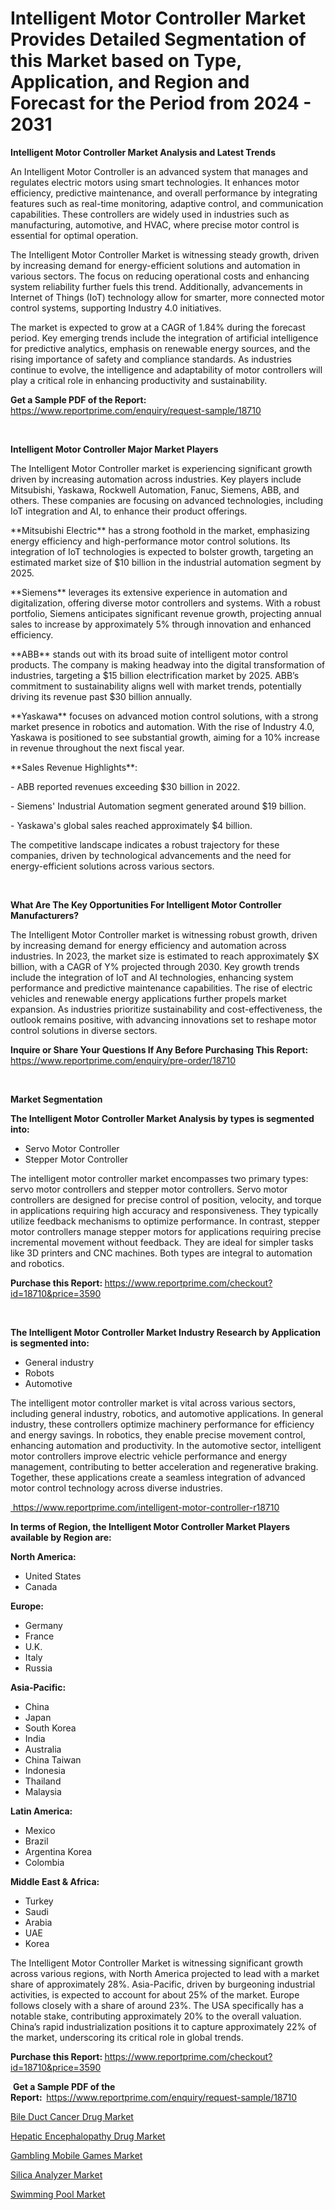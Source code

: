 <p><h1>Intelligent Motor Controller Market Provides Detailed Segmentation of this Market based on Type, Application, and Region and Forecast for the Period from 2024 - 2031</h1></p><p><strong>Intelligent Motor Controller Market Analysis and Latest Trends</strong></p>
<p><p>An Intelligent Motor Controller is an advanced system that manages and regulates electric motors using smart technologies. It enhances motor efficiency, predictive maintenance, and overall performance by integrating features such as real-time monitoring, adaptive control, and communication capabilities. These controllers are widely used in industries such as manufacturing, automotive, and HVAC, where precise motor control is essential for optimal operation.</p><p>The Intelligent Motor Controller Market is witnessing steady growth, driven by increasing demand for energy-efficient solutions and automation in various sectors. The focus on reducing operational costs and enhancing system reliability further fuels this trend. Additionally, advancements in Internet of Things (IoT) technology allow for smarter, more connected motor control systems, supporting Industry 4.0 initiatives.</p><p>The market is expected to grow at a CAGR of 1.84% during the forecast period. Key emerging trends include the integration of artificial intelligence for predictive analytics, emphasis on renewable energy sources, and the rising importance of safety and compliance standards. As industries continue to evolve, the intelligence and adaptability of motor controllers will play a critical role in enhancing productivity and sustainability.</p></p>
<p><strong>Get a Sample PDF of the Report:&nbsp;</strong> <a href="https://www.reportprime.com/enquiry/request-sample/18710?utm_campaign=120&utm_medium=2&utm_source=Github&utm_content=ia&utm_term=21112024&utm_id=intelligent-motor-controller">https://www.reportprime.com/enquiry/request-sample/18710</a></p>
<p>&nbsp;</p>
<p><strong>Intelligent Motor Controller Major Market Players</strong></p>
<p><p>The Intelligent Motor Controller market is experiencing significant growth driven by increasing automation across industries. Key players include Mitsubishi, Yaskawa, Rockwell Automation, Fanuc, Siemens, ABB, and others. These companies are focusing on advanced technologies, including IoT integration and AI, to enhance their product offerings.</p><p>**Mitsubishi Electric** has a strong foothold in the market, emphasizing energy efficiency and high-performance motor control solutions. Its integration of IoT technologies is expected to bolster growth, targeting an estimated market size of $10 billion in the industrial automation segment by 2025.</p><p>**Siemens** leverages its extensive experience in automation and digitalization, offering diverse motor controllers and systems. With a robust portfolio, Siemens anticipates significant revenue growth, projecting annual sales to increase by approximately 5% through innovation and enhanced efficiency.</p><p>**ABB** stands out with its broad suite of intelligent motor control products. The company is making headway into the digital transformation of industries, targeting a $15 billion electrification market by 2025. ABB’s commitment to sustainability aligns well with market trends, potentially driving its revenue past $30 billion annually.</p><p>**Yaskawa** focuses on advanced motion control solutions, with a strong market presence in robotics and automation. With the rise of Industry 4.0, Yaskawa is positioned to see substantial growth, aiming for a 10% increase in revenue throughout the next fiscal year.</p><p>**Sales Revenue Highlights**: </p><p>- ABB reported revenues exceeding $30 billion in 2022.</p><p>- Siemens' Industrial Automation segment generated around $19 billion.</p><p>- Yaskawa's global sales reached approximately $4 billion.</p><p>The competitive landscape indicates a robust trajectory for these companies, driven by technological advancements and the need for energy-efficient solutions across various sectors.</p></p>
<p>&nbsp;</p>
<p><strong>What Are The Key Opportunities For Intelligent Motor Controller Manufacturers?</strong></p>
<p><p>The Intelligent Motor Controller market is witnessing robust growth, driven by increasing demand for energy efficiency and automation across industries. In 2023, the market size is estimated to reach approximately $X billion, with a CAGR of Y% projected through 2030. Key growth trends include the integration of IoT and AI technologies, enhancing system performance and predictive maintenance capabilities. The rise of electric vehicles and renewable energy applications further propels market expansion. As industries prioritize sustainability and cost-effectiveness, the outlook remains positive, with advancing innovations set to reshape motor control solutions in diverse sectors.</p></p>
<p><strong>Inquire or Share Your Questions If Any Before Purchasing This Report:</strong> <a href="https://www.reportprime.com/enquiry/pre-order/18710?utm_campaign=120&utm_medium=2&utm_source=Github&utm_content=ia&utm_term=21112024&utm_id=intelligent-motor-controller">https://www.reportprime.com/enquiry/pre-order/18710</a></p>
<p>&nbsp;</p>
<p><strong>Market Segmentation</strong></p>
<p><strong>The Intelligent Motor Controller Market Analysis by types is segmented into:</strong></p>
<p><ul><li>Servo Motor Controller</li><li>Stepper Motor Controller</li></ul></p>
<p><p>The intelligent motor controller market encompasses two primary types: servo motor controllers and stepper motor controllers. Servo motor controllers are designed for precise control of position, velocity, and torque in applications requiring high accuracy and responsiveness. They typically utilize feedback mechanisms to optimize performance. In contrast, stepper motor controllers manage stepper motors for applications requiring precise incremental movement without feedback. They are ideal for simpler tasks like 3D printers and CNC machines. Both types are integral to automation and robotics.</p></p>
<p><strong>Purchase this Report:&nbsp;</strong><a href="https://www.reportprime.com/checkout?id=18710&price=3590&utm_campaign=120&utm_medium=2&utm_source=Github&utm_content=ia&utm_term=21112024&utm_id=intelligent-motor-controller">https://www.reportprime.com/checkout?id=18710&price=3590</a></p>
<p>&nbsp;</p>
<p><strong>The Intelligent Motor Controller Market Industry Research by Application is segmented into:</strong></p>
<p><ul><li>General industry</li><li>Robots</li><li>Automotive</li></ul></p>
<p><p>The intelligent motor controller market is vital across various sectors, including general industry, robotics, and automotive applications. In general industry, these controllers optimize machinery performance for efficiency and energy savings. In robotics, they enable precise movement control, enhancing automation and productivity. In the automotive sector, intelligent motor controllers improve electric vehicle performance and energy management, contributing to better acceleration and regenerative braking. Together, these applications create a seamless integration of advanced motor control technology across diverse industries.</p></p>
<p><a href="https://www.reportprime.com/intelligent-motor-controller-r18710?utm_campaign=120&utm_medium=2&utm_source=Github&utm_content=ia&utm_term=21112024&utm_id=intelligent-motor-controller">&nbsp;https://www.reportprime.com/intelligent-motor-controller-r18710</a></p>
<p><strong>In terms of Region, the Intelligent Motor Controller Market Players available by Region are:</strong></p>
<p>
    <p> <strong> North America: </strong>
        <ul>
            <li>United States</li>
            <li>Canada</li>
        </ul>
        </p> 
    <p> <strong> Europe: </strong>
        <ul>
            <li>Germany</li>
            <li>France</li>
            <li>U.K.</li>
            <li>Italy</li>
            <li>Russia</li>
        </ul>
        </p> 
    <p> <strong> Asia-Pacific: </strong>
        <ul>
            <li>China</li>
            <li>Japan</li>
            <li>South Korea</li>
            <li>India</li>
            <li>Australia</li>
            <li>China Taiwan</li>
            <li>Indonesia</li>
            <li>Thailand</li>
            <li>Malaysia</li>
        </ul>
        </p> 
    <p> <strong> Latin America: </strong>
        <ul>
            <li>Mexico</li>
            <li>Brazil</li>
            <li>Argentina Korea</li>
            <li>Colombia</li>
        </ul>
        </p> 
    <p> <strong> Middle East & Africa: </strong>
        <ul>
            <li>Turkey</li>
            <li>Saudi</li>
            <li>Arabia</li>
            <li>UAE</li>
            <li>Korea</li>
        </ul>
    </p>
    </p>
<p><p>The Intelligent Motor Controller Market is witnessing significant growth across various regions, with North America projected to lead with a market share of approximately 28%. Asia-Pacific, driven by burgeoning industrial activities, is expected to account for about 25% of the market. Europe follows closely with a share of around 23%. The USA specifically has a notable stake, contributing approximately 20% to the overall valuation. China’s rapid industrialization positions it to capture approximately 22% of the market, underscoring its critical role in global trends.</p></p>
<p><strong>Purchase this Report: </strong><a href="https://www.reportprime.com/checkout?id=18710&price=3590&utm_campaign=120&utm_medium=2&utm_source=Github&utm_content=ia&utm_term=21112024&utm_id=intelligent-motor-controller">https://www.reportprime.com/checkout?id=18710&price=3590</a></p>
<p>&nbsp;<strong>Get a Sample PDF of the Report:&nbsp;&nbsp;</strong><a href="https://www.reportprime.com/enquiry/request-sample/18710?utm_campaign=120&utm_medium=2&utm_source=Github&utm_content=ia&utm_term=21112024&utm_id=intelligent-motor-controller">https://www.reportprime.com/enquiry/request-sample/18710</a></p>
<p><strong></strong></p>
<p><p><a href="https://issuu.com/reportprime-2/docs/bile-duct-cancer-drug-market-size-2_a08843bbc5dcf9?utm_campaign=120&utm_medium=2&utm_source=Github&utm_content=ia&utm_term=21112024&utm_id=intelligent-motor-controller">Bile Duct Cancer Drug Market</a></p><p><a href="https://issuu.com/reportprime-2/docs/hepatic-encephalopathy-drug-market-_00e105c02a7297?utm_campaign=120&utm_medium=2&utm_source=Github&utm_content=ia&utm_term=21112024&utm_id=intelligent-motor-controller">Hepatic Encephalopathy Drug Market</a></p><p><a href="https://www.linkedin.com/pulse/gambling-mobile-games-market-forecast-2024-2031-expected-mraee?utm_campaign=120&utm_medium=2&utm_source=Github&utm_content=ia&utm_term=21112024&utm_id=intelligent-motor-controller">Gambling Mobile Games Market</a></p><p><a href="https://github.com/sofayahoo2023/Market-Research-Report-List-6/blob/main/silica-analyzer-market.md?utm_campaign=120&utm_medium=2&utm_source=Github&utm_content=ia&utm_term=21112024&utm_id=intelligent-motor-controller">Silica Analyzer Market</a></p><p><a href="https://www.linkedin.com/pulse/examining-market-forces-influencing-swimming-pool-size-gp4me?utm_campaign=120&utm_medium=2&utm_source=Github&utm_content=ia&utm_term=21112024&utm_id=intelligent-motor-controller">Swimming Pool Market</a></p></p>
